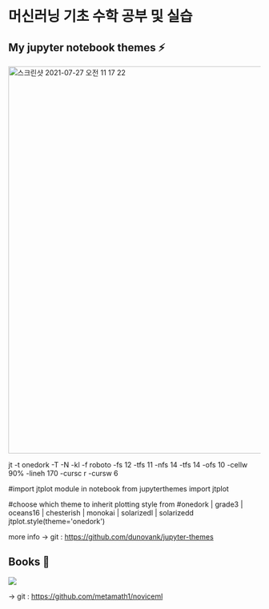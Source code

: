 # 머신러닝 기초 수학 공부 및 실습

## My jupyter notebook themes :zap:

<img width="774" alt="스크린샷 2021-07-27 오전 11 17 22" src="https://user-images.githubusercontent.com/50041580/127084584-72f23ca9-299e-4e6b-8abf-5582db6c5cfe.png">

jt -t onedork -T -N -kl -f roboto -fs 12 -tfs 11 -nfs 14 -tfs 14 -ofs 10 -cellw 90% -lineh 170 -cursc r -cursw 6

#import jtplot module in notebook
from jupyterthemes import jtplot

#choose which theme to inherit plotting style from
#onedork | grade3 | oceans16 | chesterish | monokai | solarizedl | solarizedd
jtplot.style(theme='onedork')

more info
-> git : https://github.com/dunovank/jupyter-themes

## Books :book:

<img src="https://insightbookblog.files.wordpress.com/2020/10/ed919ceca780ec9e85ecb2b4-1.jpg?w=816">

-> git : https://github.com/metamath1/noviceml
